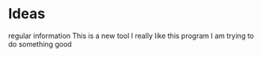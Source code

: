 # Ideas
regular information
This is a new tool
I really like this program
I am trying to do something good
